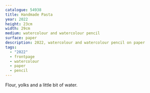 ```yaml
---
catalogue: 54938
title: Handmade Pasta
year: 2022
height: 23cm
width: 29cm
medium: watercolour and watercolour pencil
surface: paper
description: 2022, watercolour and watercolour pencil on paper
tags: 
  - "2022"
  - frontpage
  - watercolour
  - paper
  - pencil
---
```

Flour, yolks and a little bit of water.
